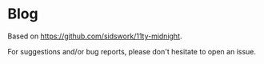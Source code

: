 # Blog

Based on https://github.com/sidswork/11ty-midnight.

For suggestions and/or bug reports, please don't hesitate to open an issue.